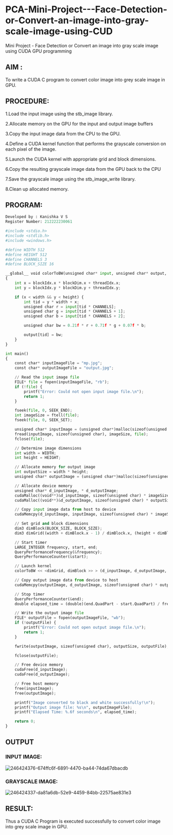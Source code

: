 # PCA-Mini-Project---Face-Detection-or-Convert-an-image-into-gray-scale-image-using-CUD
Mini Project - Face Detection or Convert an image into gray scale image using CUDA GPU programming
## AIM :
To write a CUDA C program to convert color image into grey scale image in GPU.
## PROCEDURE:
1.Load the input image using the stb_image library.

2.Allocate memory on the GPU for the input and output image buffers

3.Copy the input image data from the CPU to the GPU.

4.Define a CUDA kernel function that performs the grayscale conversion on each pixel of the image.

5.Launch the CUDA kernel with appropriate grid and block dimensions.

6.Copy the resulting grayscale image data from the GPU back to the CPU

7.Save the grayscale image using the stb_image_write library.

8.Clean up allocated memory.
## PROGRAM:
```py
Developed by : Kanishka V S
Register Number: 212222230061
```
```py
#include <stdio.h>
#include <stdlib.h>
#include <windows.h>

#define WIDTH 512
#define HEIGHT 512
#define CHANNELS 3
#define BLOCK_SIZE 16

__global__ void colorToBW(unsigned char* input, unsigned char* output, int width, int height)
{
    int x = blockIdx.x * blockDim.x + threadIdx.x;
    int y = blockIdx.y * blockDim.y + threadIdx.y;

    if (x < width && y < height) {
        int tid = y * width + x;
        unsigned char r = input[tid * CHANNELS];
        unsigned char g = input[tid * CHANNELS + 1];
        unsigned char b = input[tid * CHANNELS + 2];

        unsigned char bw = 0.21f * r + 0.71f * g + 0.07f * b;

        output[tid] = bw;
    }
}

int main()
{
    const char* inputImageFile = "mp.jpg";
    const char* outputImageFile = "output.jpg";

    // Read the input image file
    FILE* file = fopen(inputImageFile, "rb");
    if (!file) {
        printf("Error: Could not open input image file.\n");
        return 1;
    }

    fseek(file, 0, SEEK_END);
    int imageSize = ftell(file);
    fseek(file, 0, SEEK_SET);

    unsigned char* inputImage = (unsigned char*)malloc(sizeof(unsigned char) * imageSize);
    fread(inputImage, sizeof(unsigned char), imageSize, file);
    fclose(file);

    // Determine image dimensions
    int width = WIDTH;
    int height = HEIGHT;

    // Allocate memory for output image
    int outputSize = width * height;
    unsigned char* outputImage = (unsigned char*)malloc(sizeof(unsigned char) * outputSize);

    // Allocate device memory
    unsigned char* d_inputImage, * d_outputImage;
    cudaMalloc((void**)&d_inputImage, sizeof(unsigned char) * imageSize);
    cudaMalloc((void**)&d_outputImage, sizeof(unsigned char) * outputSize);

    // Copy input image data from host to device
    cudaMemcpy(d_inputImage, inputImage, sizeof(unsigned char) * imageSize, cudaMemcpyHostToDevice);

    // Set grid and block dimensions
    dim3 dimBlock(BLOCK_SIZE, BLOCK_SIZE);
    dim3 dimGrid((width + dimBlock.x - 1) / dimBlock.x, (height + dimBlock.y - 1) / dimBlock.y);

    // Start timer
    LARGE_INTEGER frequency, start, end;
    QueryPerformanceFrequency(&frequency);
    QueryPerformanceCounter(&start);

    // Launch kernel
    colorToBW << <dimGrid, dimBlock >> > (d_inputImage, d_outputImage, width, height);

    // Copy output image data from device to host
    cudaMemcpy(outputImage, d_outputImage, sizeof(unsigned char) * outputSize, cudaMemcpyDeviceToHost);

    // Stop timer
    QueryPerformanceCounter(&end);
    double elapsed_time = (double)(end.QuadPart - start.QuadPart) / frequency.QuadPart;

    // Write the output image file
    FILE* outputFile = fopen(outputImageFile, "wb");
    if (!outputFile) {
        printf("Error: Could not open output image file.\n");
        return 1;
    }

    fwrite(outputImage, sizeof(unsigned char), outputSize, outputFile);

    fclose(outputFile);

    // Free device memory
    cudaFree(d_inputImage);
    cudaFree(d_outputImage);

    // Free host memory
    free(inputImage);
    free(outputImage);

    printf("Image converted to black and white successfully!\n");
    printf("Output image file: %s\n", outputImageFile);
    printf("Elapsed Time: %.6f seconds\n", elapsed_time);

    return 0;
}

```
## OUTPUT
### INPUT IMAGE:
![246424376-674ffc6f-6891-4470-ba44-74da67dbacdb](https://github.com/kanishka2305/PCA---Mini-Project-Mini-Project---Face-Detection-or-Convert-an-image-into-gray-scale-image-using-CUD/assets/113497357/c2cb2728-20e1-4749-9746-beb612978109)

### GRAYSCALE IMAGE:
![246424337-da81a6db-52e9-4459-84bb-22575ae831e3](https://github.com/kanishka2305/PCA---Mini-Project-Mini-Project---Face-Detection-or-Convert-an-image-into-gray-scale-image-using-CUD/assets/113497357/73b92b31-34d7-44c6-b26c-89b419ae497f)

## RESULT:
Thus a CUDA C Program is executed successfully to convert color image into grey scale image in GPU.
